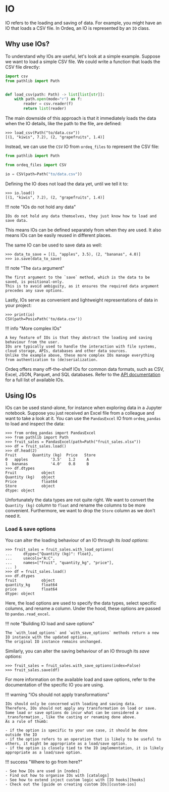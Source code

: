 # IO

IO refers to the loading and saving of data.
For example, you might have an IO that loads a CSV file.
In Ordeq, an IO is represented by an `IO` class.

## Why use IOs?

To understand why IOs are useful, let's look at a simple example.
Suppose we want to load a simple CSV file.
We could write a function that loads the CSV file directly:

```python
import csv
from pathlib import Path


def load_csv(path: Path) -> list[list[str]]:
    with path.open(mode="r") as f:
        reader = csv.reader(f)
        return list(reader)
```

The main downside of this approach is that it immediately loads the data when the IO details, like the path to the file, are defined:

```pycon
>>> load_csv(Path("to/data.csv"))
[(1, "kiwis", 7.2), (2, "grapefruits", 1.4)]
```

Instead, we can use the `CSV` IO from `ordeq_files` to represent the CSV file:

```python
from pathlib import Path

from ordeq_files import CSV

io = CSV(path=Path("to/data.csv"))
```

Defining the IO does not load the data yet, until we tell it to:

```pycon
>>> io.load()
[(1, "kiwis", 7.2), (2, "grapefruits", 1.4)]
```

!!! note "IOs do not hold any data"

    IOs do not hold any data themselves, they just know how to load and save data.

This means IOs can be defined separately from when they are used.
It also means IOs can be easily reused in different places.

The same IO can be used to save data as well:

```pycon
>>> data_to_save = [(1, "apples", 3.5), (2, "bananas", 4.0)]
>>> io.save(data_to_save)
```

!!! note "The `data` argument"

    The first argument to the `save` method, which is the data to be saved, is positional-only.
    This is to avoid ambiguity, as it ensures the required data argument precedes any save options.

Lastly, IOs serve as convenient and lightweight representations of data in your project:

```pycon
>>> print(io)
CSV(path=PosixPath('to/data.csv'))
```

!!! info "More complex IOs"

    A key feature of IOs is that they abstract the loading and saving behaviour from the user.
    IOs are typically used to handle the interaction with file systems, cloud storage, APIs, databases and other data sources.
    Unlike the example above, these more complex IOs manage everything from authentication to (de)serialization.

Ordeq offers many off-the-shelf IOs for common data formats, such as CSV, Excel, JSON, Parquet, and SQL databases.
Refer to the [API documentation][api] for a full list of available IOs.

## Using IOs

IOs can be used stand-alone, for instance when exploring data in a Jupyter notebook.
Suppose you just received an Excel file from a colleague and want to take a look at it.
You can use the `PandasExcel` IO from `ordeq_pandas` to load and inspect the data:

```pycon
>>> from ordeq_pandas import PandasExcel
>>> from pathlib import Path
>>> fruit_sales = PandasExcel(path=Path("fruit_sales.xlsx"))
>>> df = fruit_sales.load()
>>> df.head(2)
Fruit       Quantity (kg)  Price   Store
0   apples          '3.5'   1.2     A
1  bananas          '4.0'   0.8     B
>>> df.dtypes
Fruit           object
Quantity (kg)   object
Price           float64
Store           object
dtype: object
```

Unfortunately the data types are not quite right.
We want to convert the `Quantity (kg)` column to `float` and rename the columns to be more convenient.
Furthermore, we want to drop the `Store` column as we don't need it.

### Load & save options

You can alter the loading behaviour of an IO through its _load options_:

```pycon
>>> fruit_sales = fruit_sales.with_load_options(
...     dtype={"Quantity (kg)": float},
...     usecols="A:C",
...     names=["fruit", "quantity_kg", "price"],
... )
>>> df = fruit_sales.load()
>>> df.dtypes
fruit           object
quantity_kg     float64
price           float64
dtype: object
```

Here, the load options are used to specify the data types, select specific columns, and rename a column.
Under the hood, these options are passed to `pandas.read_excel`.

!!! note "Building IO load and save options"

    The `with_load_options` and `with_save_options` methods return a new IO instance with the updated options.
    The original IO instance remains unchanged.

Similarly, you can alter the saving behaviour of an IO through its _save options_:

```pycon
>>> fruit_sales = fruit_sales.with_save_options(index=False)
>>> fruit_sales.save(df)
```

For more information on the available load and save options, refer to the documentation of the specific IO you are using.

!!! warning "IOs should not apply transformations"

    IOs should only be concerned with loading and saving data.
    Therefore, IOs should not apply any transformation on load or save.
    Some load or save options do incur what can be considered a _transformation_, like the casting or renaming done above.
    As a rule of thumb:

    - if the option is specific to your use case, it should be done outside the IO
    - if the option refers to an operation that is likely to be useful to others, it might be appropriate as a load/save option.
    - if the option is closely tied to the IO implementation, it is likely appropriate as a load/save option.

!!! success "Where to go from here?"

    - See how IOs are used in [nodes]
    - Find out how to organise IOs with [catalogs]
    - See how to extend inject custom logic with [IO hooks][hooks]
    - Check out the [guide on creating custom IOs][custom-ios]

[api]: ../../api/ordeq/types.md
[catalogs]: ./catalogs.md
[custom-ios]: ../../guides/custom_io.md
[hooks]: hooks.md
[nodes]: nodes.md
